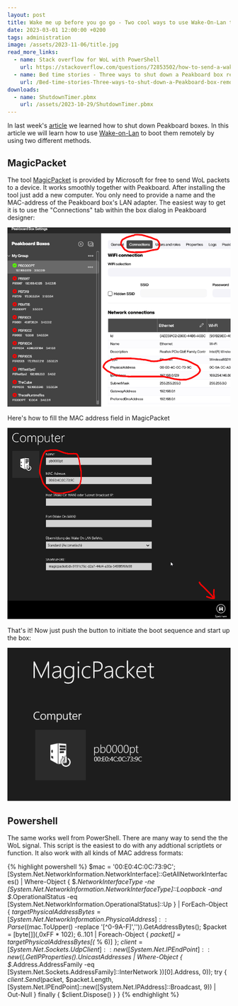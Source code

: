 ```yaml
---
layout: post
title: Wake me up before you go go - Two cool ways to use Wake-On-Lan to boot a Peakboard box
date: 2023-03-01 12:00:00 +0200
tags: administration
image: /assets/2023-11-06/title.jpg
read_more_links:
  - name: Stack overflow for WoL with PowerShell
    url: https://stackoverflow.com/questions/72853502/how-to-send-a-wake-on-lan-magic-packet-using-powershell
  - name: Bed time stories - Three ways to shut down a Peakboard box remotely
    url: /Bed-time-stories-Three-ways-to-shut-down-a-Peakboard-box-remotely.html
downloads:
  - name: ShutdownTimer.pbmx
    url: /assets/2023-10-29/ShutdownTimer.pbmx
---
```


In last week's [article](/Bed-time-stories-Three-ways-to-shut-down-a-Peakboard-box-remotely.html) we learned how to shut down Peakboard boxes. In this article we will learn how to use [Wake-on-Lan](https://en.wikipedia.org/wiki/Wake-on-LAN) to boot them remotely by using two different methods.

## MagicPacket

The tool [MagicPacket](https://apps.microsoft.com/detail/magicpacket/9WZDNCRCW1MX?hl=de-de&gl=DE) is provided by Microsoft for free to send WoL packets to a device. It works smoothly together with Peakboard. After installing the tool just add a new computer. You only need to provide a name and the MAC-address of the Peakboard box's LAN adapter. The easiest way to get it is to use the "Connections" tab within the box dialog in Peakboard designer:

![image](/assets/2023-11-06/005.png)

Here's how to fill the MAC address field in MagicPacket

![image](/assets/2023-11-06/010.png)

That's it! Now just push the button to initiate the boot sequence and start up the box:

![image](/assets/2023-11-06/020.png)

## Powershell

The same works well from PowerShell. There are many way to send the the WoL signal. This script is the easiest to do with any addtional scriptlets or function. It also work with all kinds of MAC address formats:

{% highlight powershell %}
$mac = '00:E0:4C:0C:73:9C'; 
[System.Net.NetworkInformation.NetworkInterface]::GetAllNetworkInterfaces() | Where-Object { $_.NetworkInterfaceType -ne [System.Net.NetworkInformation.NetworkInterfaceType]::Loopback -and $_.OperationalStatus -eq [System.Net.NetworkInformation.OperationalStatus]::Up } | ForEach-Object { $targetPhysicalAddressBytes = [System.Net.NetworkInformation.PhysicalAddress]::Parse(($mac.ToUpper() -replace '[^0-9A-F]','')).GetAddressBytes(); $packet = [byte[]](,0xFF * 102); 6..101 | Foreach-Object { $packet[$_] = $targetPhysicalAddressBytes[($_ % 6)] }; $client = [System.Net.Sockets.UdpClient]::new([System.Net.IPEndPoint]::new(($_.GetIPProperties().UnicastAddresses | Where-Object { $_.Address.AddressFamily -eq [System.Net.Sockets.AddressFamily]::InterNetwork })[0].Address, 0)); try { $client.Send($packet, $packet.Length,[System.Net.IPEndPoint]::new([System.Net.IPAddress]::Broadcast, 9)) | Out-Null } finally { $client.Dispose() } }
{% endhighlight %}





